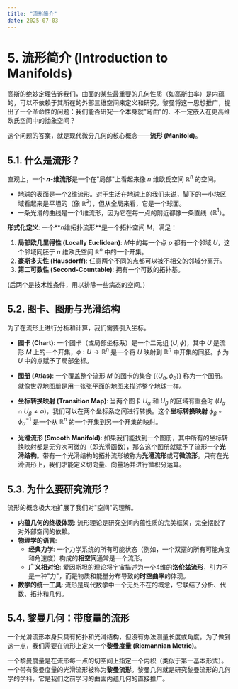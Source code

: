 ```yaml
---
title: "流形简介"
date: 2025-07-03
---
```


# 5. 流形简介 (Introduction to Manifolds)

高斯的绝妙定理告诉我们，曲面的某些最重要的几何性质（如高斯曲率）是内蕴的，可以不依赖于其所在的外部三维空间来定义和研究。黎曼将这一思想推广，提出了一个革命性的问题：我们能否研究一个本身就"弯曲"的、不一定嵌入在更高维欧氏空间中的抽象空间？

这个问题的答案，就是现代微分几何的核心概念——**流形 (Manifold)**。

## 5.1. 什么是流形？

直观上，一个 **$n$-维流形**是一个在"局部"上看起来像 $n$ 维欧氏空间 $\mathbb{R}^n$ 的空间。

- 地球的表面是一个2维流形。对于生活在地球上的我们来说，脚下的一小块区域看起来是平坦的（像 $\mathbb{R}^2$），但从全局来看，它是一个球面。
- 一条光滑的曲线是一个1维流形，因为它在每一点的附近都像一条直线（$\mathbb{R}^1$）。

**形式化定义**:
一个**$n$维拓扑流形**是一个拓扑空间 $M$，满足：

1. **局部欧几里得性 (Locally Euclidean)**: $M$中的每一个点 $p$ 都有一个邻域 $U$，这个邻域同胚于 $n$ 维欧氏空间 $\mathbb{R}^n$ 中的一个开集。
2. **豪斯多夫性 (Hausdorff)**: 任意两个不同的点都可以被不相交的邻域分离开。
3. **第二可数性 (Second-Countable)**: 拥有一个可数的拓扑基。

(后两个是技术性条件，用以排除一些病态的空间。)

## 5.2. 图卡、图册与光滑结构

为了在流形上进行分析和计算，我们需要引入坐标。

- **图卡 (Chart)**: 一个图卡（或局部坐标系）是一个二元组 $(U, \phi)$，其中 $U$ 是流形 $M$ 上的一个开集，$\phi: U \to \mathbb{R}^n$ 是一个将 $U$ 映射到 $\mathbb{R}^n$ 中开集的同胚。$\phi$ 为 $U$ 中的点赋予了局部坐标。

- **图册 (Atlas)**: 一个覆盖整个流形 $M$ 的图卡的集合 $\{(U_\alpha, \phi_\alpha)\}$ 称为一个图册。就像世界地图册是用一张张平面的地图来描述整个地球一样。

- **坐标转换映射 (Transition Map)**:
    当两个图卡 $U_\alpha$ 和 $U_\beta$ 的区域有重叠时 ($U_\alpha \cap U_\beta \neq \emptyset$)，我们可以在两个坐标系之间进行转换。这个**坐标转换映射** $\phi_\beta \circ \phi_\alpha^{-1}$ 是一个从 $\mathbb{R}^n$ 的一个开集到另一个开集的映射。

- **光滑流形 (Smooth Manifold)**:
    如果我们能找到一个图册，其中所有的坐标转换映射都是无穷次可微的（即光滑函数），那么这个图册就赋予了流形一个**光滑结构**。带有一个光滑结构的拓扑流形被称为**光滑流形**或**可微流形**。只有在光滑流形上，我们才能定义切向量、向量场并进行微积分运算。

## 5.3. 为什么要研究流形？

流形的概念极大地扩展了我们对"空间"的理解。

- **内蕴几何的终极体现**: 流形理论是研究空间内蕴性质的完美框架，完全摆脱了对外部空间的依赖。
- **物理学的语言**:
  - **经典力学**: 一个力学系统的所有可能状态（例如，一个双摆的所有可能角度和角速度）构成的**相空间**通常是一个流形。
  - **广义相对论**: 爱因斯坦的理论将宇宙描述为一个4维的**洛伦兹流形**，引力不是一种"力"，而是物质和能量分布导致的**时空曲率**的体现。
- **数学的统一工具**: 流形是现代数学中一个无处不在的概念，它联结了分析、代数、拓扑和几何。

## 5.4. 黎曼几何：带度量的流形

一个光滑流形本身只具有拓扑和光滑结构，但没有办法测量长度或角度。为了做到这一点，我们需要在流形上定义一个**黎曼度量 (Riemannian Metric)**。

一个黎曼度量是在流形每一点的切空间上指定一个内积（类似于第一基本形式）。一个带有黎曼度量的光滑流形被称为**黎曼流形**。黎曼几何就是研究黎曼流形的几何学的学科，它是我们之前学习的曲面内蕴几何的直接推广。
